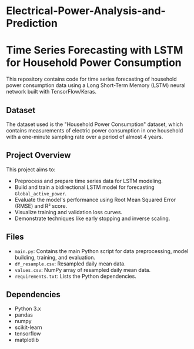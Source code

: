 # Electrical-Power-Analysis-and-Prediction

# Time Series Forecasting with LSTM for Household Power Consumption

This repository contains code for time series forecasting of household power consumption data using a Long Short-Term Memory (LSTM) neural network built with TensorFlow/Keras.

## Dataset

The dataset used is the "Household Power Consumption" dataset, which contains measurements of electric power consumption in one household with a one-minute sampling rate over a period of almost 4 years.

## Project Overview

This project aims to:

* Preprocess and prepare time series data for LSTM modeling.
* Build and train a bidirectional LSTM model for forecasting `Global_active_power`.
* Evaluate the model's performance using Root Mean Squared Error (RMSE) and R² score.
* Visualize training and validation loss curves.
* Demonstrate techniques like early stopping and inverse scaling.

## Files

* `main.py`: Contains the main Python script for data preprocessing, model building, training, and evaluation.
* `df_resample.csv`: Resampled daily mean data.
* `values.csv`: NumPy array of resampled daily mean data.
* `requirements.txt`: Lists the Python dependencies.

## Dependencies

* Python 3.x
* pandas
* numpy
* scikit-learn
* tensorflow
* matplotlib
